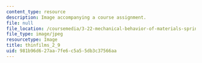 ```yaml
---
content_type: resource
description: Image accompanying a course assignment.
file: null
file_location: /coursemedia/3-22-mechanical-behavior-of-materials-spring-2008/981b96d627aa7fe6c5a55db3c37566aa_thinfilms_2_9.jpg
file_type: image/jpeg
resourcetype: Image
title: thinfilms_2_9
uid: 981b96d6-27aa-7fe6-c5a5-5db3c37566aa
---
```

